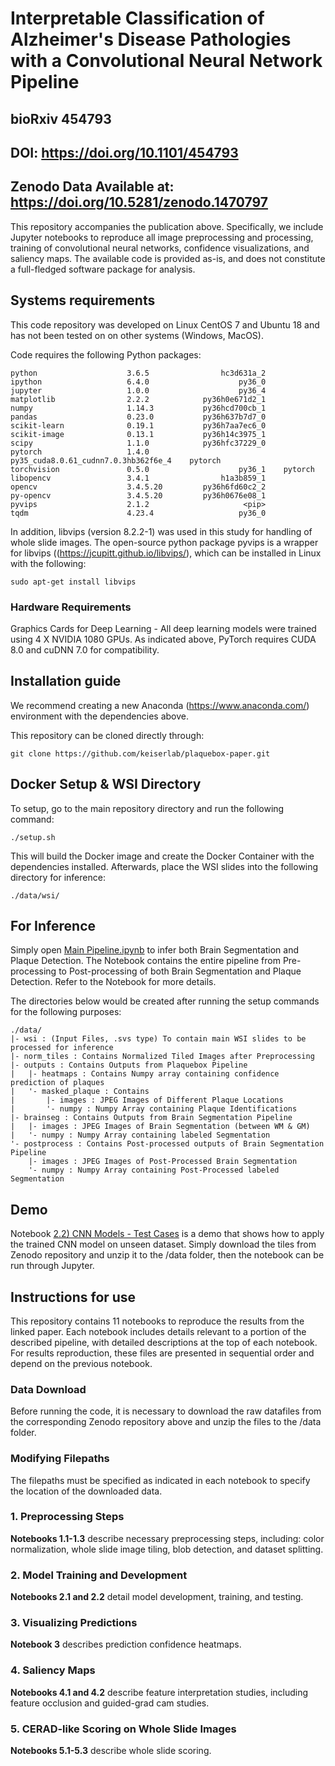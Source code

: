 # Interpretable Classification of Alzheimer's Disease Pathologies with a Convolutional Neural Network Pipeline
## bioRxiv 454793
## DOI: https://doi.org/10.1101/454793
## Zenodo Data Available at: https://doi.org/10.5281/zenodo.1470797
This repository accompanies the publication above. Specifically, we include Jupyter notebooks to reproduce all image preprocessing and processing, training of convolutional neural networks, confidence visualizations, and saliency maps. The available code is provided as-is, and does not constitute a full-fledged software package for analysis.

## Systems requirements

This code repository was developed on Linux CentOS 7 and Ubuntu 18 and has not been tested on on other systems (Windows, MacOS).

Code requires the following Python packages:
```
python                    3.6.5                hc3d631a_2  
ipython                   6.4.0                    py36_0  
jupyter                   1.0.0                    py36_4  
matplotlib                2.2.2            py36h0e671d2_1  
numpy                     1.14.3           py36hcd700cb_1  
pandas                    0.23.0           py36h637b7d7_0  
scikit-learn              0.19.1           py36h7aa7ec6_0     
scikit-image              0.13.1           py36h14c3975_1    
scipy                     1.1.0            py36hfc37229_0  
pytorch                   1.4.0            py35_cuda8.0.61_cudnn7.0.3hb362f6e_4    pytorch
torchvision               0.5.0                    py36_1    pytorch   
libopencv                 3.4.1                h1a3b859_1   
opencv                    3.4.5.20         py36h6fd60c2_2  
py-opencv                 3.4.5.20         py36h0676e08_1  
pyvips                    2.1.2                     <pip>
tqdm                      4.23.4                   py36_0
```

In addition, libvips (version 8.2.2-1) was used in this study for handling of whole slide images. The open-source python package pyvips is a wrapper for libvips ((https://jcupitt.github.io/libvips/), which can be installed in Linux with the following:

```
sudo apt-get install libvips
```

### Hardware Requirements

Graphics Cards for Deep Learning - All deep learning models were trained using 4 X NVIDIA 1080 GPUs. As indicated above, PyTorch requires CUDA 8.0 and cuDNN 7.0 for compatibility.

## Installation guide

We recommend creating a new Anaconda (https://www.anaconda.com/) environment with the dependencies above.

This repository can be cloned directly through:

```
git clone https://github.com/keiserlab/plaquebox-paper.git
```

## Docker Setup & WSI Directory

To setup, go to the main repository directory and run the following command:

```
./setup.sh
```

This will build the Docker image and create the Docker Container with the dependencies installed. Afterwards, place the WSI slides into the following directory for inference:

```
./data/wsi/
```

## For Inference

Simply open [Main Pipeline.ipynb](https://github.com/henrrydegee/plaquebox-paper/blob/update_test/Main%20Pipeline.ipynb) to infer both Brain Segmentation and Plaque Detection. 
The Notebook contains the entire pipeline from Pre-processing to Post-processing of both Brain Segmentation and Plaque Detection. Refer to the Notebook for more details.

The directories below would be created after running the setup commands for the following purposes:
```
./data/
|- wsi : (Input Files, .svs type) To contain main WSI slides to be processed for inference
|- norm_tiles : Contains Normalized Tiled Images after Preprocessing
|- outputs : Contains Outputs from Plaquebox Pipeline
|   |- heatmaps : Contains Numpy array containing confidence prediction of plaques
|   '- masked_plaque : Contains 
|       |- images : JPEG Images of Different Plaque Locations
|       '- numpy : Numpy Array containing Plaque Identifications
|- brainseg : Contains Outputs from Brain Segmentation Pipeline
|   |- images : JPEG Images of Brain Segmentation (between WM & GM)
|   '- numpy : Numpy Array containing labeled Segmentation
'- postprocess : Contains Post-processed outputs of Brain Segmentation Pipeline
    |- images : JPEG Images of Post-Processed Brain Segmentation
    '- numpy : Numpy Array containing Post-Processed labeled Segmentation
```

## Demo

Notebook [2.2) CNN Models - Test Cases](https://github.com/keiserlab/plaquebox-paper/blob/master/2.2%29%20CNN%20Models%20-%20Test%20Cases.ipynb) is a demo that shows how to apply the trained CNN model on unseen dataset. Simply download the tiles from Zenodo repository and unzip it to the /data folder, then the notebook can be run through Jupyter.

## Instructions for use

This repository contains 11 notebooks to reproduce the results from the linked paper. Each notebook includes details relevant to a portion of the described pipeline, with detailed descriptions at the top of each notebook. For results reproduction, these files are presented in sequential order and depend on the previous notebook.

### Data Download

Before running the code, it is necessary to download the raw datafiles from the corresponding Zenodo repository above and unzip the files to the /data folder.

### Modifying Filepaths

The filepaths must be specified as indicated in each notebook to specify the location of the downloaded data.


### 1. Preprocessing Steps

**Notebooks 1.1-1.3** describe necessary preprocessing steps, including: color normalization, whole slide image tiling, blob detection, and dataset splitting.

### 2. Model Training and Development

**Notebooks 2.1 and 2.2** detail model development, training, and testing.

### 3. Visualizing Predictions

**Notebook 3** describes prediction confidence heatmaps.

### 4. Saliency Maps

**Notebooks 4.1 and 4.2** describe feature interpretation studies, including feature occlusion and guided-grad cam studies.

### 5. CERAD-like Scoring on Whole Slide Images
**Notebooks 5.1-5.3** describe whole slide scoring.




